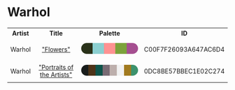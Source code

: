 
<!DOCTYPE html>
<html><body>
<h1>Warhol</h1>
<table style="width:100%">
<tr><th style="text-align: center; vertical-align: middle;">Artist</th><th style="text-align: center; vertical-align: middle;">Title</th><th style="text-align: center; vertical-align: middle;">Palette</th><th style="text-align: center; vertical-align: middle;">ID</th></tr>
<tr><td style="text-align: center; vertical-align: middle;"><p style="font-size:14px">Warhol</p></td> <td style="text-align: center; vertical-align: middle;"><a href=https://www.nga.gov/collection/art-object-page.144934.html style="font-size:14px">"Flowers"</a></td> <td style="text-align: center; vertical-align: middle;"><img style="border-radius: 14px;" src="../media/swatches/C00F7F26093A647AC6D4.jpg" height="25"></td> <td style="text-align: center; vertical-align: middle;"><p style="font-size:14px">C00F7F26093A647AC6D4</p></td></tr>
<tr><td style="text-align: center; vertical-align: middle;"><p style="font-size:14px">Warhol</p></td> <td style="text-align: center; vertical-align: middle;"><a href=https://www.nga.gov/collection/art-object-page.136329.html style="font-size:14px">"Portraits of the Artists"</a></td> <td style="text-align: center; vertical-align: middle;"><img style="border-radius: 14px;" src="../media/swatches/0DC8BE57BBEC1E02C274.jpg" height="25"></td> <td style="text-align: center; vertical-align: middle;"><p style="font-size:14px">0DC8BE57BBEC1E02C274</p></td></tr>
</table>
</body></html>
